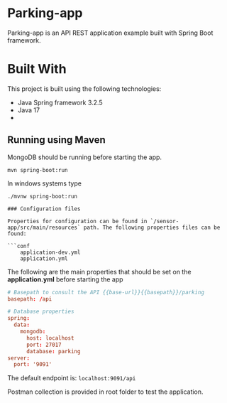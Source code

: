 # Parking-app

Parking-app is an API REST application example built with Spring Boot framework.

# Built With

This project is built using the following technologies:
- Java Spring framework 3.2.5
- Java 17
- 
## Running using Maven

MongoDB should be running before starting the app.

```
mvn spring-boot:run
```

In windows systems type

```
./mvnw spring-boot:run

### Configuration files

Properties for configuration can be found in `/sensor-app/src/main/resources` path. The following properties files can be found:

```conf
    application-dev.yml
    application.yml
```

The following are the main properties that should be set on the **application.yml** before starting the app

```conf
# Basepath to consult the API {{base-url}}{{basepath}}/parking
basepath: /api

# Database properties
spring:
  data:
    mongodb:
      host: localhost
      port: 27017
      database: parking
server:
  port: '9091'
```

The default endpoint is: `localhost:9091/api`

Postman collection is provided in root folder to test the application.